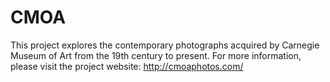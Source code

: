 # CMOA
This project explores the contemporary photographs acquired by Carnegie Museum of Art from the 19th century to present. For more information, please visit the project website: http://cmoaphotos.com/
